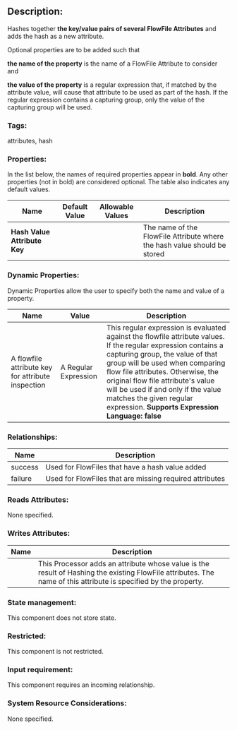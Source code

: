 ## Description:

Hashes together **the key/value pairs of several FlowFile Attributes** and adds the hash as a new attribute. 



Optional properties are to be added such that 

**the name of the property** is the name of a FlowFile Attribute to consider and 

**the value of the property** is a regular expression that, if matched by the attribute value, will cause that attribute to be used as part of the hash. If the regular expression contains a capturing group, only the value of the capturing group will be used.

### Tags:

attributes, hash

### Properties:

In the list below, the names of required properties appear in **bold**. Any other properties (not in bold) are considered optional. The table also indicates any default values.

| Name                         | Default Value | Allowable Values | Description                                                  |
| ---------------------------- | ------------- | ---------------- | ------------------------------------------------------------ |
| **Hash Value Attribute Key** |               |                  | The name of the FlowFile Attribute where the hash value should be stored |

### Dynamic Properties:

Dynamic Properties allow the user to specify both the name and value of a property.

| Name                                              | Value                | Description                                                  |
| ------------------------------------------------- | -------------------- | ------------------------------------------------------------ |
| A flowfile attribute key for attribute inspection | A Regular Expression | This regular expression is evaluated against the flowfile attribute values. If the regular expression contains a capturing group, the value of that group will be used when comparing flow file attributes. Otherwise, the original flow file attribute's value will be used if and only if the value matches the given regular expression. **Supports Expression Language: false** |



### Relationships:

| Name    | Description                                             |
| ------- | ------------------------------------------------------- |
| success | Used for FlowFiles that have a hash value added         |
| failure | Used for FlowFiles that are missing required attributes |

### Reads Attributes:

None specified.

### Writes Attributes:

| Name                       | Description                                                  |
| -------------------------- | ------------------------------------------------------------ |
| <Hash Value Attribute Key> | This Processor adds an attribute whose value is the result of Hashing the existing FlowFile attributes. The name of this attribute is specified by the <Hash Value Attribute Key> property. |

### State management:

This component does not store state.

### Restricted:

This component is not restricted.

### Input requirement:

This component requires an incoming relationship.

### System Resource Considerations:

None specified.